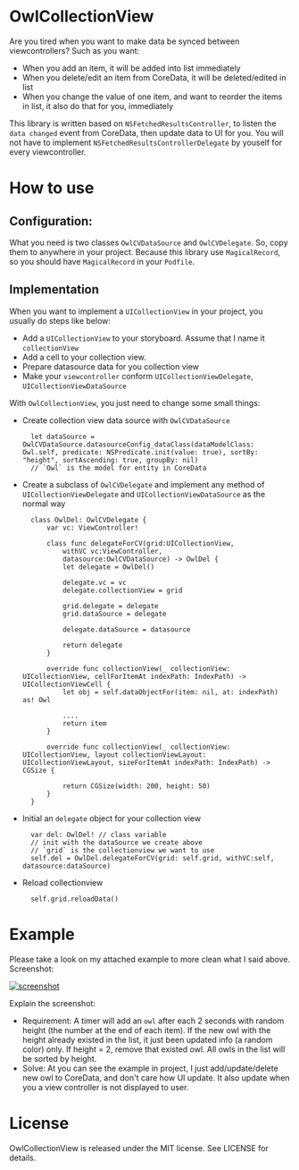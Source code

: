 # OwlCollectionView

Are you tired when you want to make data be synced between viewcontrollers? Such as you want:

- When you add an item, it will be added into list immediately
- When you delete/edit an item from CoreData, it will be deleted/edited in list
- When you change the value of one item, and want to reorder the items in list, it also do that for you, immediately

This library is written based on `NSFetchedResultsController`, to listen the `data changed` event from CoreData, then update data to UI for you. You will not have to implement `NSFetchedResultsControllerDelegate` by youself for every viewcontroller.

# How to use
## Configuration:
What you need is two classes `OwlCVDataSource` and `OwlCVDelegate`. So, copy them to anywhere in your project.
Because this library use `MagicalRecord`, so you should have `MagicalRecord` in your `Podfile`.

## Implementation
When you want to implement a `UICollectionView` in your project, you usually do steps like below:

- Add a `UICollectionView` to your storyboard. Assume that I name it `collectionView`
- Add a cell to your collection view.
- Prepare datasource data for you collection view
- Make your `viewcontroller` conform `UICollectionViewDelegate`, `UICollectionViewDataSource`

With `OwlCollectionView`, you just need to change some small things:

- Create collection view data source with `OwlCVDataSource`

        let dataSource = OwlCVDataSource.datasourceConfig_dataClass(dataModelClass: Owl.self, predicate: NSPredicate.init(value: true), sortBy: "height", sortAscending: true, groupBy: nil)
        // `Owl` is the model for entity in CoreData

- Create a subclass of `OwlCVDelegate` and implement any method of `UICollectionViewDelegate` and `UICollectionViewDataSource` as the normal way

        class OwlDel: OwlCVDelegate {
            var vc: ViewController!

            class func delegateForCV(grid:UICollectionView,
                withVC vc:ViewController,
                datasource:OwlCVDataSource) -> OwlDel {
                let delegate = OwlDel()

                delegate.vc = vc
                delegate.collectionView = grid

                grid.delegate = delegate
                grid.dataSource = delegate

                delegate.dataSource = datasource

                return delegate
            }

            override func collectionView(_ collectionView: UICollectionView, cellForItemAt indexPath: IndexPath) -> UICollectionViewCell {
                let obj = self.dataObjectFor(item: nil, at: indexPath) as! Owl

                ....
                return item
            }

            override func collectionView(_ collectionView: UICollectionView, layout collectionViewLayout: UICollectionViewLayout, sizeForItemAt indexPath: IndexPath) -> CGSize {

                return CGSize(width: 200, height: 50)
            }
        }

- Initial an `delegate` object for your collection view

        var del: OwlDel! // class variable
        // init with the dataSource we create above
        // `grid` is the collectionview we want to use
        self.del = OwlDel.delegateForCV(grid: self.grid, withVC:self, datasource:dataSource)

- Reload collectionview

        self.grid.reloadData()

# Example
Please take a look on my attached example to more clean what I said above.
Screenshot:

[![screenshot][1]][1]


[1]: http://i.stack.imgur.com/jgUSg.gif


Explain the screenshot:

- Requirement: A timer will add an `owl` after each 2 seconds with random height (the number at the end of each item). If the new owl with the height already existed in the list, it just been updated info (a random color) only. If height = 2, remove that existed owl. All owls in the list will be sorted by height.
- Solve: At you can see the example in project, I just add/update/delete new owl to CoreData, and don't care how UI update. It also update when you a view controller is not displayed to user.

# License

OwlCollectionView is released under the MIT license. See LICENSE for details.

